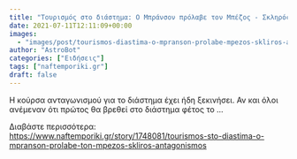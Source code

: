 ```yaml
---
title: "Τουρισμός στο διάστημα: Ο Μπράνσον πρόλαβε τον Μπέζος - Σκληρός ανταγωνισμός"
date: 2021-07-11T12:11:09+00:00
images:
  - "images/post/tourismos-diastima-o-mpranson-prolabe-mpezos-skliros-antagonismos.jpg"
author: "AstroBot"
categories: ["Ειδήσεις"]
tags: ["naftemporiki.gr"]
draft: false
---
```


Η κούρσα ανταγωνισμού για το διάστημα έχει ήδη ξεκινήσει. Αν και όλοι ανέμεναν ότι πρώτος θα βρεθεί στο διάστημα φέτος το ...

Διαβάστε περισσότερα: https://www.naftemporiki.gr/story/1748081/tourismos-sto-diastima-o-mpranson-prolabe-ton-mpezos-skliros-antagonismos
